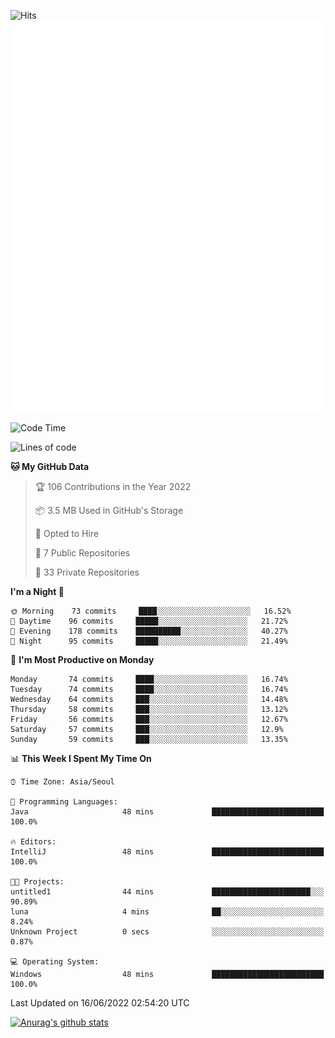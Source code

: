 ![Hits](https://hits.seeyoufarm.com/api/count/incr/badge.svg?url=https%3A%2F%2Fgithub.com%2Fkokose1234&count_bg=%2379C83D&title_bg=%23555555&icon=apple.svg&icon_color=%23E7E7E7&title=hits&edge_flat=false)
<br/>
![Metrics](https://github.com/kokose1234/kokose1234/blob/main/github-metrics.svg)

<!--START_SECTION:waka-->
![Code Time](http://img.shields.io/badge/Code%20Time-648%20hrs%2043%20mins-blue)

![Lines of code](https://img.shields.io/badge/From%20Hello%20World%20I%27ve%20Written-2%20Million%20lines%20of%20code-blue)

**🐱 My GitHub Data** 

> 🏆 106 Contributions in the Year 2022
 > 
> 📦 3.5 MB Used in GitHub's Storage 
 > 
> 💼 Opted to Hire
 > 
> 📜 7 Public Repositories 
 > 
> 🔑 33 Private Repositories  
 > 
**I'm a Night 🦉** 

```text
🌞 Morning    73 commits     ████░░░░░░░░░░░░░░░░░░░░░   16.52% 
🌆 Daytime    96 commits     █████░░░░░░░░░░░░░░░░░░░░   21.72% 
🌃 Evening    178 commits    ██████████░░░░░░░░░░░░░░░   40.27% 
🌙 Night      95 commits     █████░░░░░░░░░░░░░░░░░░░░   21.49%

```
📅 **I'm Most Productive on Monday** 

```text
Monday       74 commits     ████░░░░░░░░░░░░░░░░░░░░░   16.74% 
Tuesday      74 commits     ████░░░░░░░░░░░░░░░░░░░░░   16.74% 
Wednesday    64 commits     ███░░░░░░░░░░░░░░░░░░░░░░   14.48% 
Thursday     58 commits     ███░░░░░░░░░░░░░░░░░░░░░░   13.12% 
Friday       56 commits     ███░░░░░░░░░░░░░░░░░░░░░░   12.67% 
Saturday     57 commits     ███░░░░░░░░░░░░░░░░░░░░░░   12.9% 
Sunday       59 commits     ███░░░░░░░░░░░░░░░░░░░░░░   13.35%

```


📊 **This Week I Spent My Time On** 

```text
⌚︎ Time Zone: Asia/Seoul

💬 Programming Languages: 
Java                     48 mins             █████████████████████████   100.0%

🔥 Editors: 
IntelliJ                 48 mins             █████████████████████████   100.0%

🐱‍💻 Projects: 
untitled1                44 mins             ██████████████████████░░░   90.89% 
luna                     4 mins              ██░░░░░░░░░░░░░░░░░░░░░░░   8.24% 
Unknown Project          0 secs              ░░░░░░░░░░░░░░░░░░░░░░░░░   0.87%

💻 Operating System: 
Windows                  48 mins             █████████████████████████   100.0%

```


 Last Updated on 16/06/2022 02:54:20 UTC
<!--END_SECTION:waka-->

[![Anurag's github stats](https://github-readme-stats.vercel.app/api?username=kokose1234&theme=dracula)](https://github.com/anuraghazra/github-readme-stats)



	
